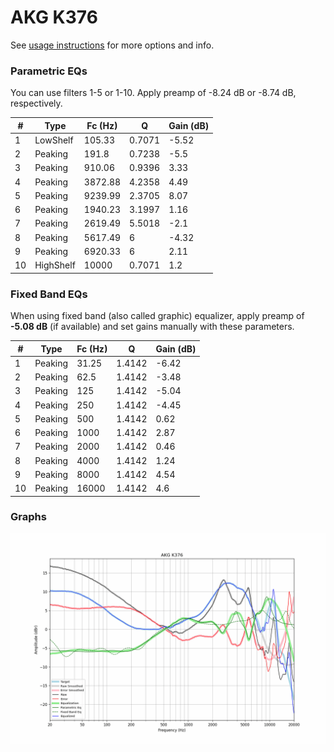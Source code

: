 # AKG K376
See [usage instructions](https://github.com/jaakkopasanen/AutoEq#usage) for more options and info.

### Parametric EQs
You can use filters 1-5 or 1-10. Apply preamp of -8.24 dB or -8.74 dB, respectively.

|   # | Type      |   Fc (Hz) |      Q |   Gain (dB) |
|-----|-----------|-----------|--------|-------------|
|   1 | LowShelf  |    105.33 | 0.7071 |       -5.52 |
|   2 | Peaking   |    191.8  | 0.7238 |       -5.5  |
|   3 | Peaking   |    910.06 | 0.9396 |        3.33 |
|   4 | Peaking   |   3872.88 | 4.2358 |        4.49 |
|   5 | Peaking   |   9239.99 | 2.3705 |        8.07 |
|   6 | Peaking   |   1940.23 | 3.1997 |        1.16 |
|   7 | Peaking   |   2619.49 | 5.5018 |       -2.1  |
|   8 | Peaking   |   5617.49 | 6      |       -4.32 |
|   9 | Peaking   |   6920.33 | 6      |        2.11 |
|  10 | HighShelf |  10000    | 0.7071 |        1.2  |

### Fixed Band EQs
When using fixed band (also called graphic) equalizer, apply preamp of **-5.08 dB** (if available) and set gains manually with these parameters.

|   # | Type    |   Fc (Hz) |      Q |   Gain (dB) |
|-----|---------|-----------|--------|-------------|
|   1 | Peaking |     31.25 | 1.4142 |       -6.42 |
|   2 | Peaking |     62.5  | 1.4142 |       -3.48 |
|   3 | Peaking |    125    | 1.4142 |       -5.04 |
|   4 | Peaking |    250    | 1.4142 |       -4.45 |
|   5 | Peaking |    500    | 1.4142 |        0.62 |
|   6 | Peaking |   1000    | 1.4142 |        2.87 |
|   7 | Peaking |   2000    | 1.4142 |        0.46 |
|   8 | Peaking |   4000    | 1.4142 |        1.24 |
|   9 | Peaking |   8000    | 1.4142 |        4.54 |
|  10 | Peaking |  16000    | 1.4142 |        4.6  |

### Graphs
![](./AKG%20K376.png)
